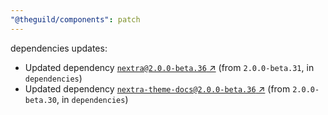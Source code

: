 ```yaml
---
"@theguild/components": patch
---
```

dependencies updates:
  - Updated dependency [`nextra@2.0.0-beta.36` ↗︎](https://www.npmjs.com/package/nextra/v/2.0.0) (from `2.0.0-beta.31`, in `dependencies`)
  - Updated dependency [`nextra-theme-docs@2.0.0-beta.36` ↗︎](https://www.npmjs.com/package/nextra-theme-docs/v/2.0.0) (from `2.0.0-beta.30`, in `dependencies`)
